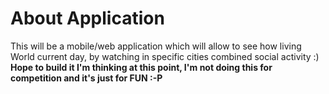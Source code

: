 # About Application
<p>
This will be a mobile/web application which will allow to see how living World current day, by watching in specific cities
combined social activity :) <br/>
<b>Hope to build it I'm thinking at this point, I'm not doing this for competition and it's just for FUN :-P</b>
</p>
